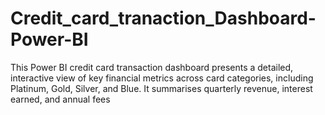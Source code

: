 # Credit_card_tranaction_Dashboard-Power-BI
This Power BI credit card transaction dashboard presents a detailed, interactive view of key financial metrics across card categories, including Platinum, Gold, Silver, and Blue. It summarises quarterly revenue, interest earned, and annual fees
